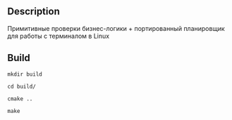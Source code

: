 ## Description
Примитивные проверки бизнес-логики + портированный планировщик для работы с терминалом в Linux

## Build
`mkdir build`

`cd build/`

`cmake ..`

`make`

